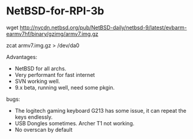 # NetBSD-for-RPI-3b

wget http://nycdn.netbsd.org/pub/NetBSD-daily/netbsd-9/latest/evbarm-earmv7hf/binary/gzimg/armv7.img.gz


zcat armv7.img.gz  >  /dev/da0  

Advantages:
- NetBSD for all archs.
- Very performant for fast internet
- SVN working well.
- 9.x beta, running well, need some pkgin.



bugs:
- The logitech gaming keyboard G213 has some issue, it can repeat the keys endlessly.
- USB Dongles sometimes. Archer T1 not working.
- No overscan by default



